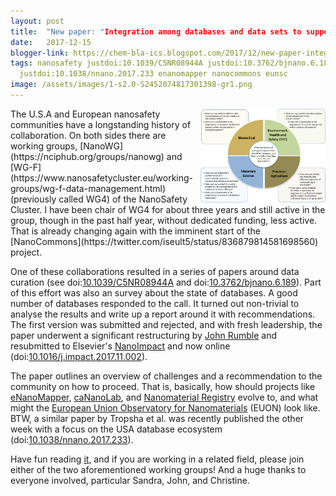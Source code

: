 ```yaml
---
layout: post
title:  "New paper: "Integration among databases and data sets to support productive nanotechnology: Challenges and recommendations""
date:   2017-12-15
blogger-link: https://chem-bla-ics.blogspot.com/2017/12/new-paper-integration-among-databases.html
tags: nanosafety justdoi:10.1039/C5NR08944A justdoi:10.3762/bjnano.6.189 doi:10.1016/J.IMPACT.2017.11.002
  justdoi:10.1038/nnano.2017.233 enanomapper nanocommons eunsc
image: /assets/images/1-s2.0-S2452074817301398-gr1.png
---
```


<img style="float: right;" src="/assets/images/1-s2.0-S2452074817301398-gr1.png" width="200" alt="Figure 1 from the NanoImpact article. CC-BY."/>
The U.S.A and European nanosafety communities have a longstanding history of collaboration. On both sides there are working groups,
[NanoWG](https://nciphub.org/groups/nanowg) and [WG-F](https://www.nanosafetycluster.eu/working-groups/wg-f-data-management.html) (previously called
WG4) of the NanoSafety Cluster. I have been chair of WG4 for about three years and still active in the group, though in the past half year, without
dedicated funding, less active. That is already changing again with the imminent start of the
[NanoCommons](https://twitter.com/iseult5/status/836879814581698560) project.

One of these collaborations resulted in a series of papers around data curation (see
doi:[10.1039/C5NR08944A](https://doi.org/10.1039/C5NR08944A) and
doi:[10.3762/bjnano.6.189](https://doi.org/10.3762/bjnano.6.189)). Part of this effort was also an survey about the state of databases. A good
number of databases responded to the call. It turned out non-trivial to analyse the results and write up a report around it with recommendations.
The first version was submitted and rejected, and with fresh leadership, the paper underwent a significant restructuring by
[John Rumble](http://www.codata.org/events/codata-prize/2006-john-rumble-usa) and resubmitted to Elsevier's
[NanoImpact](http://www.sciencedirect.com/science/journal/24520748) and now online
(doi:[10.1016/j.impact.2017.11.002](http://dx.doi.org/10.1016/j.impact.2017.11.002)).

The paper outlines an overview of challenges and a recommendation to the community on how to proceed. That is, basically, how should projects
like [eNanoMapper](https://search.data.enanomapper.net/), [caNanoLab](https://cananolab.nci.nih.gov/caNanoLab/), and
[Nanomaterial Registry](https://www.nanomaterialregistry.org/) evolve to, and what might the
[European Union Observatory for Nanomaterials](https://echa.europa.eu/-/eu-observatory-for-nanomaterials-launched) (EUON) look like. BTW, a
similar paper by Tropsha et al. was recently published the other week with a focus on the USA database ecosystem
(doi:[10.1038/nnano.2017.233](https://doi.org/10.1038/nnano.2017.233)).

Have fun reading [it](https://doi.org/10.1016/j.impact.2017.11.002), and if you are working in a related field, please join
either of the two aforementioned working groups! And a huge thanks to everyone involved, particular Sandra, John, and Christine.
